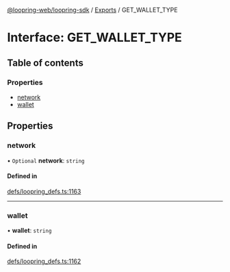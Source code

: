 [@loopring-web/loopring-sdk](../README.md) / [Exports](../modules.md) / GET\_WALLET\_TYPE

# Interface: GET\_WALLET\_TYPE

## Table of contents

### Properties

- [network](GET_WALLET_TYPE.md#network)
- [wallet](GET_WALLET_TYPE.md#wallet)

## Properties

### network

• `Optional` **network**: `string`

#### Defined in

[defs/loopring_defs.ts:1163](https://github.com/Loopring/loopring_sdk/blob/c031084/src/defs/loopring_defs.ts#L1163)

___

### wallet

• **wallet**: `string`

#### Defined in

[defs/loopring_defs.ts:1162](https://github.com/Loopring/loopring_sdk/blob/c031084/src/defs/loopring_defs.ts#L1162)
